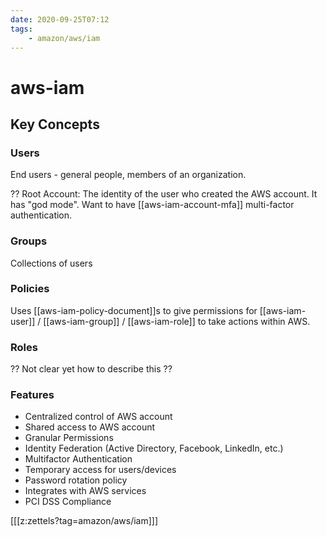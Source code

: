 ```yaml
---
date: 2020-09-25T07:12
tags:
    - amazon/aws/iam
---
```


# aws-iam

## Key Concepts

### Users
End users - general people, members of an organization.

?? Root Account: The identity of the user who created the AWS account. It has "god mode". Want to have [[aws-iam-account-mfa]] multi-factor authentication.

### Groups

Collections of users

### Policies

Uses [[aws-iam-policy-document]]s to give permissions for [[aws-iam-user]] / [[aws-iam-group]] / [[aws-iam-role]] to take actions within AWS.

### Roles

?? Not clear yet how to describe this ??

### Features
* Centralized control of AWS account
* Shared access to AWS account
* Granular Permissions
* Identity Federation (Active Directory, Facebook, LinkedIn, etc.)
* Multifactor Authentication
* Temporary access for users/devices
* Password rotation policy
* Integrates with AWS services
* PCI DSS Compliance

[[[z:zettels?tag=amazon/aws/iam]]]
